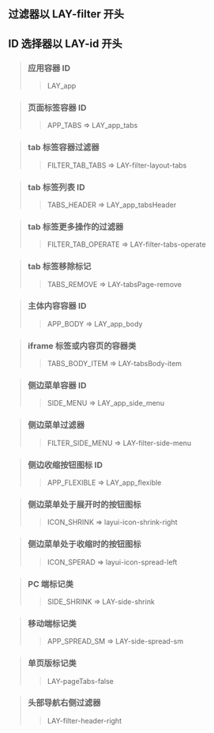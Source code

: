 ## 过滤器以 LAY-filter 开头

## ID 选择器以 LAY-id 开头

> ### 应用容器 ID
>
> > LAY_app

> ### 页面标签容器 ID
>
> > APP_TABS => LAY_app_tabs

> ### tab 标签容器过滤器
>
> > FILTER_TAB_TABS => LAY-filter-layout-tabs

> ### tab 标签列表 ID
>
> > TABS_HEADER => LAY_app_tabsHeader

> ### tab 标签更多操作的过滤器
>
> > FILTER_TAB_OPERATE => LAY-filter-tabs-operate

> ### tab 标签移除标记
>
> > TABS_REMOVE => LAY-tabsPage-remove

> ### 主体内容容器 ID
>
> > APP_BODY => LAY_app_body

> ### iframe 标签或内容页的容器类
>
> > TABS_BODY_ITEM => LAY-tabsBody-item

> ### 侧边菜单容器 ID
>
> > SIDE_MENU => LAY_app_side_menu

> ### 侧边菜单过滤器
>
> > FILTER_SIDE_MENU => LAY-filter-side-menu

> ### 侧边收缩按钮图标 ID
>
> > APP_FLEXIBLE => LAY_app_flexible

> ### 侧边菜单处于展开时的按钮图标
>
> > ICON_SHRINK => layui-icon-shrink-right

> ### 侧边菜单处于收缩时的按钮图标
>
> > ICON_SPERAD => layui-icon-spread-left

> ### PC 端标记类
>
> > SIDE_SHRINK => LAY-side-shrink

> ### 移动端标记类
>
> > APP_SPREAD_SM => LAY-side-spread-sm

> ### 单页版标记类
>
> > LAY-pageTabs-false

> ### 头部导航右侧过滤器
>
> > LAY-filter-header-right
